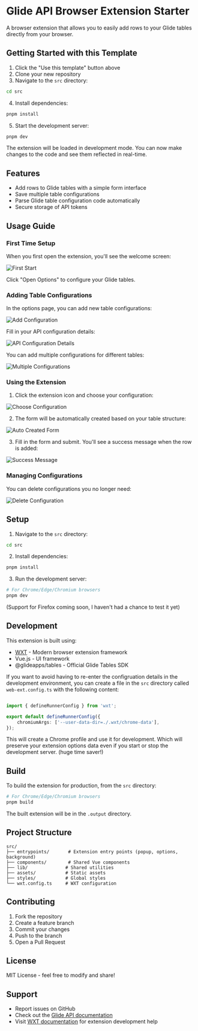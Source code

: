 # Glide API Browser Extension Starter

A browser extension that allows you to easily add rows to your Glide tables directly from your browser.

## Getting Started with this Template

1. Click the "Use this template" button above
2. Clone your new repository
3. Navigate to the `src` directory:
```bash
cd src
```
4. Install dependencies:
```bash
pnpm install
```
5. Start the development server:
```bash
pnpm dev
```

The extension will be loaded in development mode. You can now make changes to the code and see them reflected in real-time.

## Features

- Add rows to Glide tables with a simple form interface
- Save multiple table configurations
- Parse Glide table configuration code automatically
- Secure storage of API tokens

## Usage Guide

### First Time Setup

When you first open the extension, you'll see the welcome screen:

![First Start](readme-images/first-start.png)

Click "Open Options" to configure your Glide tables.

### Adding Table Configurations

In the options page, you can add new table configurations:

![Add Configuration](readme-images/add-config.png)

Fill in your API configuration details:

![API Configuration Details](readme-images/api-config-details.png)

You can add multiple configurations for different tables:

![Multiple Configurations](readme-images/add-multi-configs.png)

### Using the Extension

1. Click the extension icon and choose your configuration:

![Choose Configuration](readme-images/choose-config.png)

2. The form will be automatically created based on your table structure:

![Auto Created Form](readme-images/auto-created-form.png)

3. Fill in the form and submit. You'll see a success message when the row is added:

![Success Message](readme-images/success-add-row.png)

### Managing Configurations

You can delete configurations you no longer need:

![Delete Configuration](readme-images/delete-config.png)

## Setup

1. Navigate to the `src` directory:
```bash
cd src
```

2. Install dependencies:
```bash
pnpm install
```

3. Run the development server:
```bash
# For Chrome/Edge/Chromium browsers
pnpm dev
```

(Support for Firefox coming soon, I haven't had a chance to test it yet)

## Development

This extension is built using:
- [WXT](https://wxt.dev) - Modern browser extension framework
- Vue.js - UI framework
- @glideapps/tables - Official Glide Tables SDK

If you want to avoid having to re-enter the configruation details in the development environment, you can create a file in the `src` directory called `web-ext.config.ts` with the following content:
```ts

import { defineRunnerConfig } from 'wxt';

export default defineRunnerConfig({
    chromiumArgs: ['--user-data-dir=./.wxt/chrome-data'],
});
```

This will create a Chrome profile and use it for development. Which will preserve your extension options data even if you start or stop the development server. (huge time saver!)

## Build

To build the extension for production, from the `src` directory:
```bash
# For Chrome/Edge/Chromium browsers
pnpm build
```

The built extension will be in the `.output` directory.

## Project Structure

```
src/
├── entrypoints/       # Extension entry points (popup, options, background)
├── components/        # Shared Vue components
├── lib/              # Shared utilities
├── assets/           # Static assets
├── styles/           # Global styles
└── wxt.config.ts     # WXT configuration
```

## Contributing

1. Fork the repository
2. Create a feature branch
3. Commit your changes
4. Push to the branch
5. Open a Pull Request

## License

MIT License - feel free to modify and share!

## Support

- Report issues on GitHub
- Check out the [Glide API documentation](https://docs.glideapps.com/reference/api-introduction)
- Visit [WXT documentation](https://wxt.dev) for extension development help
